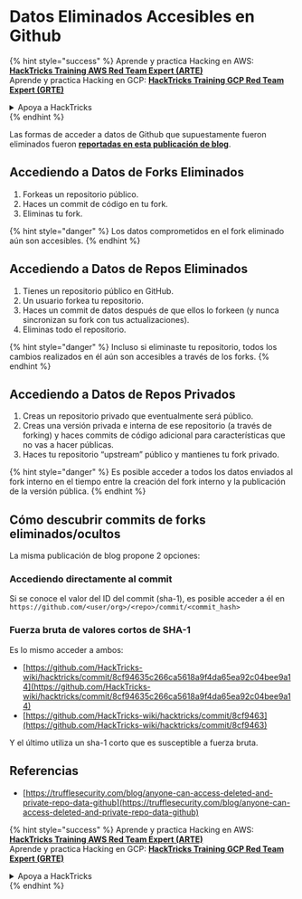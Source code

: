 # Datos Eliminados Accesibles en Github

{% hint style="success" %}
Aprende y practica Hacking en AWS:<img src="../../.gitbook/assets/image (1).png" alt="" data-size="line">[**HackTricks Training AWS Red Team Expert (ARTE)**](https://training.hacktricks.xyz/courses/arte)<img src="../../.gitbook/assets/image (1).png" alt="" data-size="line">\
Aprende y practica Hacking en GCP: <img src="../../.gitbook/assets/image (2).png" alt="" data-size="line">[**HackTricks Training GCP Red Team Expert (GRTE)**<img src="../../.gitbook/assets/image (2).png" alt="" data-size="line">](https://training.hacktricks.xyz/courses/grte)

<details>

<summary>Apoya a HackTricks</summary>

* Revisa los [**planes de suscripción**](https://github.com/sponsors/carlospolop)!
* **Únete al** 💬 [**grupo de Discord**](https://discord.gg/hRep4RUj7f) o al [**grupo de telegram**](https://t.me/peass) o **síguenos** en **Twitter** 🐦 [**@hacktricks\_live**](https://twitter.com/hacktricks\_live)**.**
* **Comparte trucos de hacking enviando PRs a los repos de** [**HackTricks**](https://github.com/carlospolop/hacktricks) y [**HackTricks Cloud**](https://github.com/carlospolop/hacktricks-cloud).

</details>
{% endhint %}

Las formas de acceder a datos de Github que supuestamente fueron eliminados fueron [**reportadas en esta publicación de blog**](https://trufflesecurity.com/blog/anyone-can-access-deleted-and-private-repo-data-github).

## Accediendo a Datos de Forks Eliminados

1. Forkeas un repositorio público.
2. Haces un commit de código en tu fork.
3. Eliminas tu fork.

{% hint style="danger" %}
Los datos comprometidos en el fork eliminado aún son accesibles.
{% endhint %}

## Accediendo a Datos de Repos Eliminados

1. Tienes un repositorio público en GitHub.
2. Un usuario forkea tu repositorio.
3. Haces un commit de datos después de que ellos lo forkeen (y nunca sincronizan su fork con tus actualizaciones).
4. Eliminas todo el repositorio.

{% hint style="danger" %}
Incluso si eliminaste tu repositorio, todos los cambios realizados en él aún son accesibles a través de los forks.
{% endhint %}

## Accediendo a Datos de Repos Privados

1. Creas un repositorio privado que eventualmente será público.
2. Creas una versión privada e interna de ese repositorio (a través de forking) y haces commits de código adicional para características que no vas a hacer públicas.
3. Haces tu repositorio “upstream” público y mantienes tu fork privado.

{% hint style="danger" %}
Es posible acceder a todos los datos enviados al fork interno en el tiempo entre la creación del fork interno y la publicación de la versión pública.
{% endhint %}

## Cómo descubrir commits de forks eliminados/ocultos

La misma publicación de blog propone 2 opciones:

### Accediendo directamente al commit

Si se conoce el valor del ID del commit (sha-1), es posible acceder a él en `https://github.com/<user/org>/<repo>/commit/<commit_hash>`

### Fuerza bruta de valores cortos de SHA-1

Es lo mismo acceder a ambos:

* [https://github.com/HackTricks-wiki/hacktricks/commit/8cf94635c266ca5618a9f4da65ea92c04bee9a14](https://github.com/HackTricks-wiki/hacktricks/commit/8cf94635c266ca5618a9f4da65ea92c04bee9a14)
* [https://github.com/HackTricks-wiki/hacktricks/commit/8cf9463](https://github.com/HackTricks-wiki/hacktricks/commit/8cf9463)

Y el último utiliza un sha-1 corto que es susceptible a fuerza bruta.

## Referencias

* [https://trufflesecurity.com/blog/anyone-can-access-deleted-and-private-repo-data-github](https://trufflesecurity.com/blog/anyone-can-access-deleted-and-private-repo-data-github)

{% hint style="success" %}
Aprende y practica Hacking en AWS:<img src="../../.gitbook/assets/image (1).png" alt="" data-size="line">[**HackTricks Training AWS Red Team Expert (ARTE)**](https://training.hacktricks.xyz/courses/arte)<img src="../../.gitbook/assets/image (1).png" alt="" data-size="line">\
Aprende y practica Hacking en GCP: <img src="../../.gitbook/assets/image (2).png" alt="" data-size="line">[**HackTricks Training GCP Red Team Expert (GRTE)**<img src="../../.gitbook/assets/image (2).png" alt="" data-size="line">](https://training.hacktricks.xyz/courses/grte)

<details>

<summary>Apoya a HackTricks</summary>

* Revisa los [**planes de suscripción**](https://github.com/sponsors/carlospolop)!
* **Únete al** 💬 [**grupo de Discord**](https://discord.gg/hRep4RUj7f) o al [**grupo de telegram**](https://t.me/peass) o **síguenos** en **Twitter** 🐦 [**@hacktricks\_live**](https://twitter.com/hacktricks\_live)**.**
* **Comparte trucos de hacking enviando PRs a los repos de** [**HackTricks**](https://github.com/carlospolop/hacktricks) y [**HackTricks Cloud**](https://github.com/carlospolop/hacktricks-cloud).

</details>
{% endhint %}

